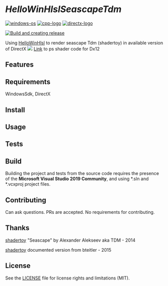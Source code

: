# _HelloWinHlslSeascapeTdm_
[![windows-os](https://img.shields.io/badge/platform-windows-blue?logo=Windows)](
https://en.wikipedia.org/wiki/Microsoft_Windows
) [![cpp-logo](https://img.shields.io/badge/C%2B%2B-v17-blue?logo=cplusplus)](
https://en.wikipedia.org/wiki/C++
) [![directx-logo](https://img.shields.io/badge/DirectX-9,10,11,12-blue.svg?logo=data:image/svg%2bxml;base64,PHN2ZyB4bWxucz0iaHR0cDovL3d3dy53My5vcmcvMjAwMC9zdmciIHZlcnNpb249IjEiIHdpZHRoPSI2MDAiIGhlaWdodD0iNjAwIj48cGF0aCBkPSJNMTI5IDExMWMtNTUgNC05MyA2Ni05MyA3OEwwIDM5OGMtMiA3MCAzNiA5MiA2OSA5MWgxYzc5IDAgODctNTcgMTMwLTEyOGgyMDFjNDMgNzEgNTAgMTI4IDEyOSAxMjhoMWMzMyAxIDcxLTIxIDY5LTkxbC0zNi0yMDljMC0xMi00MC03OC05OC03OGgtMTBjLTYzIDAtOTIgMzUtOTIgNDJIMjM2YzAtNy0yOS00Mi05Mi00MmgtMTV6IiBmaWxsPSIjZmZmIi8+PC9zdmc+)](
https://en.wikipedia.org/wiki/DirectX
)

[![Build and creating release](https://github.com/Alex0vSky/HelloWinHlslSeascapeTdm/actions/workflows/build-release.yml/badge.svg)](https://github.com/Alex0vSky/HelloWinHlslSeascapeTdm/actions/workflows/build-release.yml)

Using [HelloWinHlsl](https://github.com/Alex0vSky/HelloWinHlsl) to render seascape Tdm (shadertoy) in available version of DirectX
![](https://github.com/Alex0vSky/alex0vsky.github.io/blob/main/assets/images/HelloWinHlslSeascapeTdm.gif)
[Link](https://github.com/Alex0vSky/HelloWinHlslSeascapeTdm/blob/main/resource/Tdm_ps_Dx12.hlsl) to ps shader code for Dx12

## Features

## Requirements
WindowsSdk, DirectX

## Install

## Usage

## Tests

## Build
Building the project and tests from the source code requires the presence of the __Microsoft Visual Studio 2019 Community__, and using *.sln and *.vcxproj project files.

## Contributing
Can ask questions. PRs are accepted. No requirements for contributing.

## Thanks
[shadertoy](https://www.shadertoy.com/view/Ms2SD1) "Seascape" by Alexander Alekseev aka TDM - 2014

[shadertoy](https://www.shadertoy.com/view/llsXD2) documented version from bteitler - 2015

## License
See the [LICENSE](https://github.com/Alex0vSky/HelloWinHlslSeascapeTdm/blob/main/LICENSE) file for license rights and limitations (MIT).

